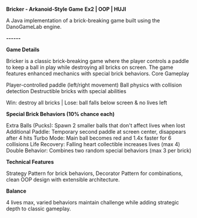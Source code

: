 **Bricker - Arkanoid-Style Game**
**Ex2 | OOP | HUJI**

A Java implementation of a brick-breaking game built using the DanoGameLab engine.

**------**

**Game Details**

Bricker is a classic brick-breaking game where the player controls a paddle to keep a ball in play while
destroying all bricks on screen. The game features enhanced mechanics with special brick behaviors.
Core Gameplay

Player-controlled paddle (left/right movement)
Ball physics with collision detection
Destructible bricks with special abilities

Win: destroy all bricks | Lose: ball falls below screen & no lives left


**Special Brick Behaviors (10% chance each)**

Extra Balls (Pucks): Spawn 2 smaller balls that don't affect lives when lost
Additional Paddle: Temporary second paddle at screen center, disappears after 4 hits
Turbo Mode: Main ball becomes red and 1.4x faster for 6 collisions
Life Recovery: Falling heart collectible increases lives (max 4)
Double Behavior: Combines two random special behaviors (max 3 per brick)



**Technical Features**

Strategy Pattern for brick behaviors, Decorator Pattern
for combinations, clean OOP design with extensible architecture.


**Balance**

4 lives max, varied behaviors maintain challenge
while adding strategic depth to classic gameplay.

